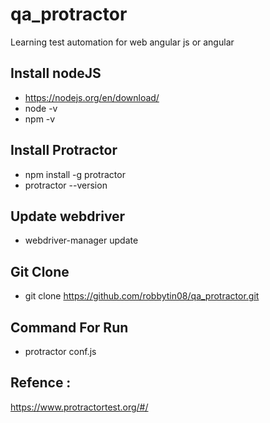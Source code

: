 # qa_protractor

Learning test automation for web angular js or angular


## Install nodeJS
- https://nodejs.org/en/download/
- node -v
- npm -v

## Install Protractor
- npm install -g protractor
- protractor --version

## Update webdriver
- webdriver-manager update

## Git Clone
- git clone https://github.com/robbytin08/qa_protractor.git

## Command For Run
- protractor conf.js

## Refence :
https://www.protractortest.org/#/
